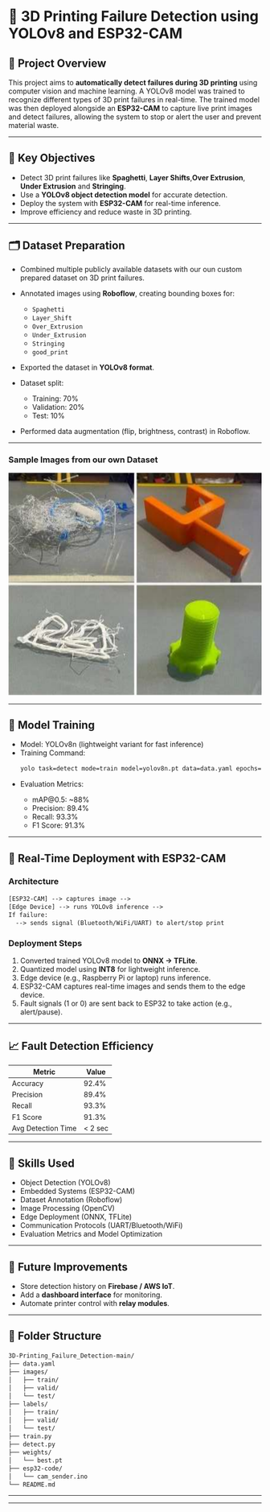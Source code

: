 
# 🧠 3D Printing Failure Detection using YOLOv8 and ESP32-CAM

## 📌 Project Overview

This project aims to **automatically detect failures during 3D printing** using computer vision and machine learning. A YOLOv8 model was trained to recognize different types of 3D print failures in real-time. The trained model was then deployed alongside an **ESP32-CAM** to capture live print images and detect failures, allowing the system to stop or alert the user and prevent material waste.

---

## 🎯 Key Objectives

- Detect 3D print failures like **Spaghetti**, **Layer Shifts**,**Over Extrusion**, **Under Extrusion** and **Stringing**.
- Use a **YOLOv8 object detection model** for accurate detection.
- Deploy the system with **ESP32-CAM** for real-time inference.
- Improve efficiency and reduce waste in 3D printing.

---

## 🗂️ Dataset Preparation

- Combined multiple publicly available datasets with our oun custom prepared dataset on 3D print failures.
- Annotated images using **Roboflow**, creating bounding boxes for:
  - `Spaghetti`
  - `Layer_Shift`
  - `Over_Extrusion`
  - `Under_Extrusion`
  - `Stringing`
  - `good_print`
    
- Exported the dataset in **YOLOv8 format**.
- Dataset split:
  - Training: 70%
  - Validation: 20%
  - Test: 10%
- Performed data augmentation (flip, brightness, contrast) in Roboflow.

---

### Sample Images from our own Dataset
![Sample of Image used in the dataset](https://github.com/Abhi3886/3D-PrintingFailureDetection/blob/main/training_results/sample_images_dataset/sample_image.png)


---

## 🧠 Model Training

- Model: YOLOv8n (lightweight variant for fast inference)
- Training Command:
  ```bash
  yolo task=detect mode=train model=yolov8n.pt data=data.yaml epochs=50 imgsz=640
  ````

* Evaluation Metrics:

  * mAP\@0.5: \~88%
  * Precision: 89.4%
  * Recall: 93.3%
  * F1 Score: 91.3%

---

## 🚀 Real-Time Deployment with ESP32-CAM

### Architecture

```
[ESP32-CAM] --> captures image -->
[Edge Device] --> runs YOLOv8 inference -->
If failure:
  --> sends signal (Bluetooth/WiFi/UART) to alert/stop print
  ```

### Deployment Steps

1. Converted trained YOLOv8 model to **ONNX → TFLite**.
2. Quantized model using **INT8** for lightweight inference.
3. Edge device (e.g., Raspberry Pi or laptop) runs inference.
4. ESP32-CAM captures real-time images and sends them to the edge device.
5. Fault signals (1 or 0) are sent back to ESP32 to take action (e.g., alert/pause).

---

## 📈 Fault Detection Efficiency

| Metric             | Value   |
| ------------------ | ------- |
| Accuracy           | 92.4%   |
| Precision          | 89.4%   |
| Recall             | 93.3%   |
| F1 Score           | 91.3%   |
| Avg Detection Time | < 2 sec |

---

## 🧠 Skills Used

* Object Detection (YOLOv8)
* Embedded Systems (ESP32-CAM)
* Dataset Annotation (Roboflow)
* Image Processing (OpenCV)
* Edge Deployment (ONNX, TFLite)
* Communication Protocols (UART/Bluetooth/WiFi)
* Evaluation Metrics and Model Optimization

---

## 🔮 Future Improvements

* Store detection history on **Firebase / AWS IoT**.
* Add a **dashboard interface** for monitoring.
* Automate printer control with **relay modules**.

---

## 📁 Folder Structure

```
3D-Printing_Failure_Detection-main/
├── data.yaml
├── images/
│   ├── train/
│   ├── valid/
│   └── test/
├── labels/
│   ├── train/
│   ├── valid/
│   └── test/
├── train.py
├── detect.py
├── weights/
│   └── best.pt
├── esp32-code/
│   └── cam_sender.ino
└── README.md
```

---


---

